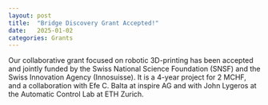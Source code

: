 ```yaml
---
layout: post
title:  "Bridge Discovery Grant Accepted!"
date:   2025-01-02 
categories: Grants
---
```


Our collaborative grant focused on robotic 3D-printing has been accepted and jointly funded by the Swiss National Science Foundation (SNSF) and the Swiss Innovation Agency (Innosuisse). It is a 4-year project for 2 MCHF, and a collaboration with Efe C. Balta at inspire AG and with John Lygeros at the Automatic Control Lab at ETH Zurich.